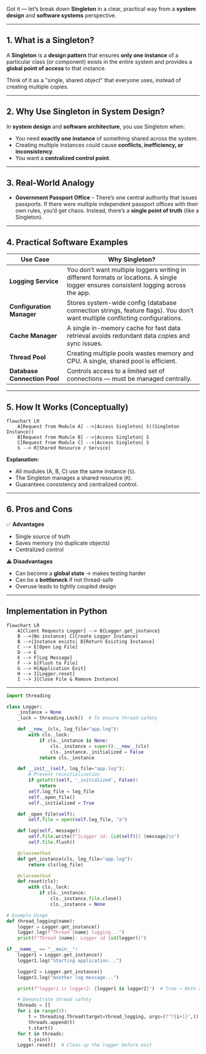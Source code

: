 Got it — let’s break down **Singleton** in a clear, practical way from a **system design** and **software systems** perspective.

---

## **1. What is a Singleton?**

A **Singleton** is a **design pattern** that ensures **only one instance** of a particular class (or component) exists in the entire system and provides a **global point of access** to that instance.

Think of it as a "single, shared object" that everyone uses, instead of creating multiple copies.

---

## **2. Why Use Singleton in System Design?**

In **system design** and **software architecture**, you use Singleton when:

* You need **exactly one instance** of something shared across the system.
* Creating multiple instances could cause **conflicts, inefficiency, or inconsistency**.
* You want a **centralized control point**.

---

## **3. Real-World Analogy**

* **Government Passport Office** – There’s one central authority that issues passports.
  If there were multiple independent passport offices with their own rules, you’d get chaos.
  Instead, there’s a **single point of truth** (like a Singleton).

---

## **4. Practical Software Examples**

| **Use Case**                 | **Why Singleton?**                                                                                                                    |
| ---------------------------- | ------------------------------------------------------------------------------------------------------------------------------------- |
| **Logging Service**          | You don’t want multiple loggers writing in different formats or locations. A single logger ensures consistent logging across the app. |
| **Configuration Manager**    | Stores system-wide config (database connection strings, feature flags). You don’t want multiple conflicting configurations.           |
| **Cache Manager**            | A single in-memory cache for fast data retrieval avoids redundant data copies and sync issues.                                        |
| **Thread Pool**              | Creating multiple pools wastes memory and CPU. A single, shared pool is efficient.                                                    |
| **Database Connection Pool** | Controls access to a limited set of connections — must be managed centrally.                                                          |

---

## **5. How It Works (Conceptually)**

```mermaid
flowchart LR
    A[Request from Module A] -->|Access Singleton| S((Singleton Instance))
    B[Request from Module B] -->|Access Singleton| S
    C[Request from Module C] -->|Access Singleton| S
    S --> R[Shared Resource / Service]
```

**Explanation:**

* All modules (A, B, C) use the same instance (`S`).
* The Singleton manages a shared resource (`R`).
* Guarantees consistency and centralized control.

---

## **6. Pros and Cons**

✅ **Advantages**

* Single source of truth
* Saves memory (no duplicate objects)
* Centralized control

⚠️ **Disadvantages**

* Can become a **global state** → makes testing harder
* Can be a **bottleneck** if not thread-safe
* Overuse leads to tightly coupled design

---
##  Implementation in Python

```mermaid
flowchart LR
    A[Client Requests Logger] --> B{Logger.get_instance}
    B -->|No instance| C[Create Logger Instance]
    B -->|Instance exists| D[Return Existing Instance]
    C --> E[Open Log File]
    D --> E
    E --> F[Log Message]
    F --> G[Flush to File]
    G --> H[Application Exit]
    H --> I[Logger.reset]
    I --> J[Close File & Remove Instance]
```
---
```python
import threading

class Logger:
    _instance = None
    _lock = threading.Lock()  # To ensure thread-safety

    def __new__(cls, log_file="app.log"):
        with cls._lock:
            if cls._instance is None:
                cls._instance = super().__new__(cls)
                cls._instance._initialized = False
            return cls._instance

    def __init__(self, log_file="app.log"):
        # Prevent reinitialization
        if getattr(self, '_initialized', False):
            return
        self.log_file = log_file
        self._open_file()
        self._initialized = True

    def _open_file(self):
        self.file = open(self.log_file, "a")

    def log(self, message):
        self.file.write(f"[Logger id: {id(self)}] {message}\n")
        self.file.flush()

    @classmethod
    def get_instance(cls, log_file="app.log"):
        return cls(log_file)

    @classmethod
    def reset(cls):
        with cls._lock:
            if cls._instance:
                cls._instance.file.close()
                cls._instance = None

# Example Usage
def thread_logging(name):
    logger = Logger.get_instance()
    logger.log(f"Thread {name} logging...")
    print(f"Thread {name}: Logger id {id(logger)}")

if __name__ == "__main__":
    logger1 = Logger.get_instance()
    logger1.log("Starting application...")

    logger2 = Logger.get_instance()
    logger2.log("Another log message...")

    print(f"logger1 is logger2: {logger1 is logger2}")  # True → Both are same logger instance

    # Demonstrate thread safety
    threads = []
    for i in range(3):
        t = threading.Thread(target=thread_logging, args=(f"T{i+1}",))
        threads.append(t)
        t.start()
    for t in threads:
        t.join()
    Logger.reset()  # Clean up the logger before exit
